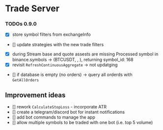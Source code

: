 # Trade Server

### TODOs 0.9.0
* [x] store symbol filters from exchangeInfo
* [] update strategies with the new trade filters
* [x] during Stream base and quote assests are missing
     Processed symbol in binance.symbols -> (BTCUSDT, , ), returning symbol_id: 168
* [x] revisit `RefreshContinuousAggregate` -> not updatging
* [] if database is empty (no orders) -> query all orderds with `GetAllOrders`

## Improvement ideas
* [] rework `CalculateStopLoss` - incorporate ATR
* [] create a telegram/discord bot for instant notifications
* [] add bot commands to manage the app
* [] allow multiple symbols to be traded with one bot (i.e. top 5 volume)
